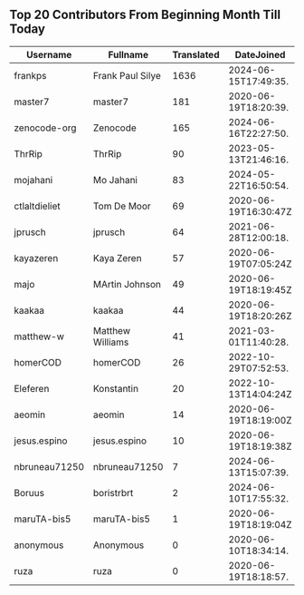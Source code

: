 ## Top 20 Contributors From Beginning Month Till Today ##
|Username|Fullname|Translated|DateJoined|Language|
|--------|--------|----------|----------|-------|
|frankps|Frank Paul Silye|1636|2024-06-15T17:49:35.|nb_NO|
|master7|master7|181|2020-06-19T18:20:39.|pl|
|zenocode-org|Zenocode|165|2024-06-16T22:27:50.|fr|
|ThrRip|ThrRip|90|2023-05-13T21:46:16.|zh_Hans|
|mojahani|Mo Jahani|83|2024-05-22T16:50:54.|fa|
|ctlaltdieliet|Tom De Moor|69|2020-06-19T16:30:47Z|nl|
|jprusch|jprusch|64|2021-06-28T12:00:18.|de|
|kayazeren|Kaya Zeren|57|2020-06-19T07:05:24Z|tr|
|majo|MArtin Johnson|49|2020-06-19T18:19:45Z|sv|
|kaakaa|kaakaa|44|2020-06-19T18:20:26Z|ja|
|matthew-w|Matthew Williams|41|2021-03-01T11:40:28.|en_AU|
|homerCOD|homerCOD|26|2022-10-29T07:52:53.|sr|
|Eleferen|Konstantin|20|2022-10-13T14:04:24Z|ru|
|aeomin|aeomin|14|2020-06-19T18:19:00Z|zh_Hans|
|jesus.espino|jesus.espino|10|2020-06-19T18:19:38Z||
|nbruneau71250|nbruneau71250|7|2024-06-13T15:07:39.||
|Boruus|boristrbrt|2|2024-06-10T17:55:32.||
|maruTA-bis5|maruTA-bis5|1|2020-06-19T18:19:04Z||
|anonymous|Anonymous|0|2020-06-10T18:34:14.||
|ruza|ruza|0|2020-06-19T18:18:57.||
